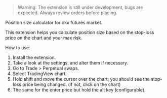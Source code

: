 > Warning: The extension is still under development, bugs are expected. Always review orders before placing.

Position size calculator for okx futures market.

This extension helps you calculate position size based on the stop-loss price on the chart and your max risk.

How to use:

1. Install the extension.
2. Take a look at the settings, and alter them if necessary.
3. Go to Trade > Perpetual swaps.
4. Select TradingView chart.
5. Hold shift and move the cursor over the chart; you should see the stop-loss price being changed. (if not, click on the chart)
6. The same for the enter price but hold the alt key (configurable).
